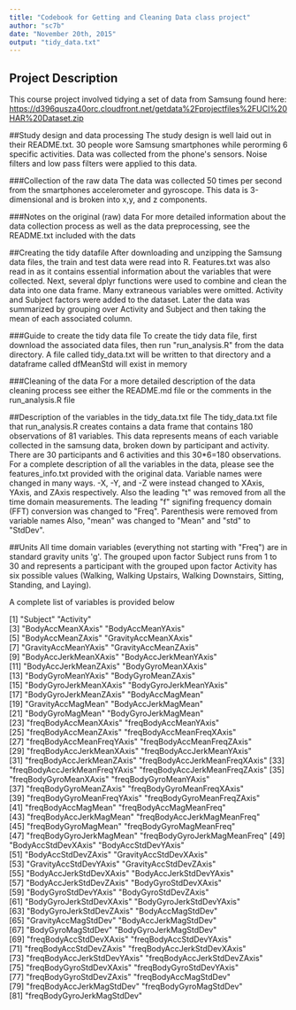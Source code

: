 ```yaml
---
title: "Codebook for Getting and Cleaning Data class project"
author: "sc7b"
date: "November 20th, 2015"
output: "tidy_data.txt"
---
```


## Project Description
This course project involved tidying a set of data from Samsung found here: https://d396qusza40orc.cloudfront.net/getdata%2Fprojectfiles%2FUCI%20HAR%20Dataset.zip

##Study design and data processing
The study design is well laid out in their README.txt. 30 people wore Samsung smartphones while perorming 6 specific activities.
Data was collected from the phone's sensors. Noise filters and low pass filters were applied to this data.

###Collection of the raw data
The data was collected 50 times per second from the smartphones accelerometer and gyroscope. This data is 3-dimensional and is broken into x,y, and z components.

###Notes on the original (raw) data 
For more detailed information about the data collection process as well as the data preprocessing, see the README.txt included with the dats

##Creating the tidy datafile
After downloading and unzipping the Samsung data files, the train and test data were read into R. Features.txt was also read in as it contains
essential information about the variables that were collected. Next, several dplyr functions were used to combine and clean the data into one
data frame. Many extraneous variables were omitted. Activity and Subject factors were added to the dataset. Later the data was summarized by
grouping over Activity and Subject and then taking the mean of each associated column.


###Guide to create the tidy data file
To create the tidy data file, first download the associated data files, then run "run_analysis.R" from the data directory. A file called
tidy_data.txt will be written to that directory and a dataframe called dfMeanStd will exist in memory

###Cleaning of the data
For a more detailed description of the data cleaning process see either the README.md file or the comments in the run_analysis.R file

##Description of the variables in the tidy_data.txt file
The tidy_data.txt file that run_analysis.R creates contains a data frame that contains 180 observations of 81 variables.
This data represents means of each variable collected in the samsung data, broken down by participant and activity.
There are 30 participants and 6 activities and this 30*6=180 observations.
For a complete description of all the variables in the data, please see the features_info.txt provided with the original data.
Variable names were changed in many ways. -X, -Y, and -Z were instead changed to XAxis, YAxis, and ZAxis respectively.
Also the leading "t" was removed from all the time domain measurements.
The leading "f" signifing frequency domain (FFT) conversion was changed to "Freq".
Parenthesis were removed from variable names
Also, "mean" was changed to "Mean" and "std" to "StdDev".

##Units
All time domain variables (everything not starting with "Freq") are in standard gravity units 'g'. The grouped upon factor Subject runs from 1 to 30 and represents a participant with the grouped upon factor Activity has six possible values (Walking, Walking Upstairs, Walking Downstairs, Sitting, Standing, and Laying).

A complete list of variables is provided below

 [1] "Subject"                      "Activity"                    
 [3] "BodyAccMeanXAxis"             "BodyAccMeanYAxis"            
 [5] "BodyAccMeanZAxis"             "GravityAccMeanXAxis"         
 [7] "GravityAccMeanYAxis"          "GravityAccMeanZAxis"         
 [9] "BodyAccJerkMeanXAxis"         "BodyAccJerkMeanYAxis"        
[11] "BodyAccJerkMeanZAxis"         "BodyGyroMeanXAxis"           
[13] "BodyGyroMeanYAxis"            "BodyGyroMeanZAxis"           
[15] "BodyGyroJerkMeanXAxis"        "BodyGyroJerkMeanYAxis"       
[17] "BodyGyroJerkMeanZAxis"        "BodyAccMagMean"              
[19] "GravityAccMagMean"            "BodyAccJerkMagMean"          
[21] "BodyGyroMagMean"              "BodyGyroJerkMagMean"         
[23] "freqBodyAccMeanXAxis"         "freqBodyAccMeanYAxis"        
[25] "freqBodyAccMeanZAxis"         "freqBodyAccMeanFreqXAxis"    
[27] "freqBodyAccMeanFreqYAxis"     "freqBodyAccMeanFreqZAxis"    
[29] "freqBodyAccJerkMeanXAxis"     "freqBodyAccJerkMeanYAxis"    
[31] "freqBodyAccJerkMeanZAxis"     "freqBodyAccJerkMeanFreqXAxis"
[33] "freqBodyAccJerkMeanFreqYAxis" "freqBodyAccJerkMeanFreqZAxis"
[35] "freqBodyGyroMeanXAxis"        "freqBodyGyroMeanYAxis"       
[37] "freqBodyGyroMeanZAxis"        "freqBodyGyroMeanFreqXAxis"   
[39] "freqBodyGyroMeanFreqYAxis"    "freqBodyGyroMeanFreqZAxis"   
[41] "freqBodyAccMagMean"           "freqBodyAccMagMeanFreq"      
[43] "freqBodyAccJerkMagMean"       "freqBodyAccJerkMagMeanFreq"  
[45] "freqBodyGyroMagMean"          "freqBodyGyroMagMeanFreq"     
[47] "freqBodyGyroJerkMagMean"      "freqBodyGyroJerkMagMeanFreq" 
[49] "BodyAccStdDevXAxis"           "BodyAccStdDevYAxis"          
[51] "BodyAccStdDevZAxis"           "GravityAccStdDevXAxis"       
[53] "GravityAccStdDevYAxis"        "GravityAccStdDevZAxis"       
[55] "BodyAccJerkStdDevXAxis"       "BodyAccJerkStdDevYAxis"      
[57] "BodyAccJerkStdDevZAxis"       "BodyGyroStdDevXAxis"         
[59] "BodyGyroStdDevYAxis"          "BodyGyroStdDevZAxis"         
[61] "BodyGyroJerkStdDevXAxis"      "BodyGyroJerkStdDevYAxis"     
[63] "BodyGyroJerkStdDevZAxis"      "BodyAccMagStdDev"            
[65] "GravityAccMagStdDev"          "BodyAccJerkMagStdDev"        
[67] "BodyGyroMagStdDev"            "BodyGyroJerkMagStdDev"       
[69] "freqBodyAccStdDevXAxis"       "freqBodyAccStdDevYAxis"      
[71] "freqBodyAccStdDevZAxis"       "freqBodyAccJerkStdDevXAxis"  
[73] "freqBodyAccJerkStdDevYAxis"   "freqBodyAccJerkStdDevZAxis"  
[75] "freqBodyGyroStdDevXAxis"      "freqBodyGyroStdDevYAxis"     
[77] "freqBodyGyroStdDevZAxis"      "freqBodyAccMagStdDev"        
[79] "freqBodyAccJerkMagStdDev"     "freqBodyGyroMagStdDev"       
[81] "freqBodyGyroJerkMagStdDev"   